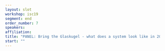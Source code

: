 ```yaml
---
layout: slot
workshop: isc19
segment: end
order_number: 7
speakers:
affiliation:
title: "PANEL: Bring the Glaskugel - what does a system look like in 2021?"
start: ""
---
```

